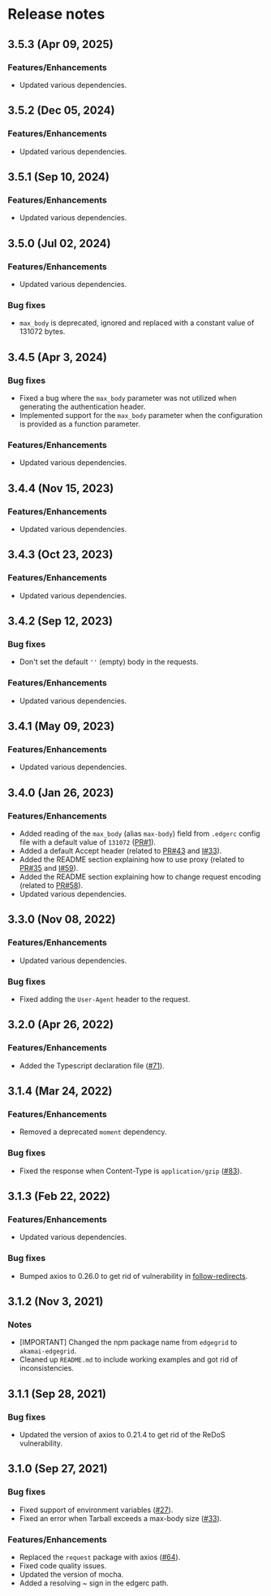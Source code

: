 # Release notes

## 3.5.3 (Apr 09, 2025)

### Features/Enhancements

* Updated various dependencies.

## 3.5.2 (Dec 05, 2024)

### Features/Enhancements

* Updated various dependencies.

## 3.5.1 (Sep 10, 2024)

### Features/Enhancements

* Updated various dependencies.

## 3.5.0 (Jul 02, 2024)

### Features/Enhancements

* Updated various dependencies.

### Bug fixes

* `max_body` is deprecated, ignored and replaced with a constant value of 131072 bytes.

## 3.4.5 (Apr 3, 2024)

### Bug fixes

* Fixed a bug where the `max_body` parameter was not utilized when generating the authentication header.
* Implemented support for the `max_body` parameter when the configuration is provided as a function parameter.

### Features/Enhancements

* Updated various dependencies.

## 3.4.4 (Nov 15, 2023)

### Features/Enhancements

* Updated various dependencies.

## 3.4.3 (Oct 23, 2023)

### Features/Enhancements

* Updated various dependencies.

## 3.4.2 (Sep 12, 2023)

### Bug fixes

* Don't set the default `''` (empty) body in the requests.

### Features/Enhancements

* Updated various dependencies.

## 3.4.1 (May 09, 2023)

### Features/Enhancements

* Updated various dependencies.

## 3.4.0 (Jan 26, 2023)

### Features/Enhancements

* Added reading of the `max_body` (alias `max-body`) field from `.edgerc` config file with a default value of `131072` ([PR#1](https://github.com/akamai/AkamaiOPEN-edgegrid-node/pull/1)).
* Added a default Accept header (related to [PR#43](https://github.com/akamai/AkamaiOPEN-edgegrid-node/pull/43) and [I#33](https://github.com/akamai/AkamaiOPEN-edgegrid-node/issues/33)).
* Added the README section explaining how to use proxy (related to [PR#35](https://github.com/akamai/AkamaiOPEN-edgegrid-node/pull/35) and [I#59](https://github.com/akamai/AkamaiOPEN-edgegrid-node/issues/59)).
* Added the README section explaining how to change request encoding (related to [PR#58](https://github.com/akamai/AkamaiOPEN-edgegrid-node/pull/58)).
* Updated various dependencies.

## 3.3.0 (Nov 08, 2022)

### Features/Enhancements

* Updated various dependencies.

### Bug fixes

* Fixed adding the `User-Agent` header to the request.

## 3.2.0 (Apr 26, 2022)

### Features/Enhancements

* Added the Typescript declaration file ([#71](https://github.com/akamai/AkamaiOPEN-edgegrid-node/issues/71)).

## 3.1.4 (Mar 24, 2022)

### Features/Enhancements

* Removed a deprecated `moment` dependency.

### Bug fixes

* Fixed the response when Content-Type is `application/gzip` ([#83](https://github.com/akamai/AkamaiOPEN-edgegrid-node/issues/83)).

## 3.1.3 (Feb 22, 2022)

### Features/Enhancements

* Updated various dependencies.

### Bug fixes

* Bumped axios to 0.26.0 to get rid of vulnerability in [follow-redirects](https://security.snyk.io/vuln/SNYK-JS-FOLLOWREDIRECTS-2396346).

## 3.1.2 (Nov 3, 2021)

### Notes

* [IMPORTANT] Changed the npm package name from `edgegrid` to `akamai-edgegrid`.
* Cleaned up `README.md` to include working examples and got rid of inconsistencies.

## 3.1.1 (Sep 28, 2021)

### Bug fixes

* Updated the version of axios to 0.21.4 to get rid of the ReDoS vulnerability.

## 3.1.0 (Sep 27, 2021)

### Bug fixes

* Fixed support of environment variables ([#27](https://github.com/akamai/AkamaiOPEN-edgegrid-node/issues/27)).
* Fixed an error when Tarball exceeds a max-body size ([#33](https://github.com/akamai/cli-edgeworkers/issues/33)).

### Features/Enhancements

* Replaced the `request` package with axios ([#64](https://github.com/akamai/AkamaiOPEN-edgegrid-node/issues/64)).
* Fixed code quality issues.
* Updated the version of mocha.
* Added a resolving ~ sign in the edgerc path.
